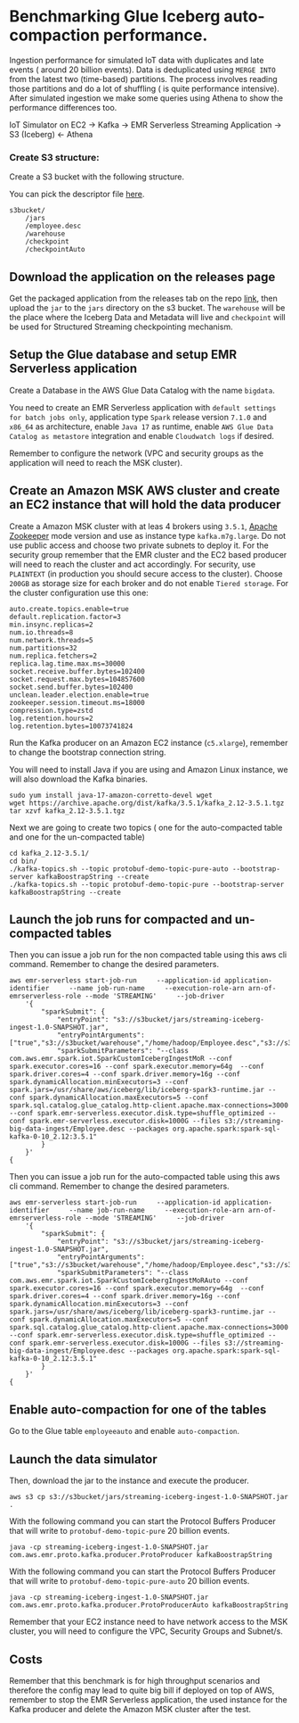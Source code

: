 # Benchmarking Glue Iceberg auto-compaction performance.

Ingestion performance for simulated IoT data with duplicates and late events ( around 20 billion events). Data is deduplicated using ```MERGE INTO``` from the latest two (time-based) partitions. The process involves reading those partitions and do a lot of shuffling ( is quite performance intensive). After simulated ingestion we make some queries using Athena to show the performance differences too.

IoT Simulator on EC2 →  Kafka → EMR Serverless Streaming Application → S3 (Iceberg) ← Athena

### Create S3 structure:

Create a S3 bucket with the following structure.

You can pick the descriptor file [here](https://github.com/aws-samples/iceberg-streaming-examples/blob/a997a59909203c5c6603e27105c18e16f271af01/src/main/protobuf/Employee.desc).
```
s3bucket/
	/jars
	/employee.desc 
	/warehouse
	/checkpoint
	/checkpointAuto
```
## Download the application on the releases page

Get the packaged application from the releases tab on the repo [link](https://github.com/aws-samples/iceberg-streaming-examples/releases/tag/auto-compaction-0.1), then upload the `jar` to the ```jars``` directory on the s3 bucket. The ```warehouse``` will be the place where the Iceberg Data and Metadata will live and ```checkpoint``` will be used for Structured Streaming checkpointing mechanism.

## Setup the Glue database and setup EMR Serverless application

Create a Database in the AWS Glue Data Catalog with the name ```bigdata```.

You need to create an EMR Serverless application with ```default settings for batch jobs only```, application type ```Spark``` release version ```7.1.0``` and ```x86_64``` as architecture, enable ```Java 17``` as runtime, enable ```AWS Glue Data Catalog as metastore```
integration and enable ```Cloudwatch logs``` if desired.

Remember to configure the network (VPC and security groups as the application will need to reach the MSK cluster). 

## Create an Amazon MSK AWS cluster and create an EC2 instance that will hold the data producer

Create a Amazon MSK cluster with at leas 4 brokers using ```3.5.1```, [Apache Zookeeper](https://zookeeper.apache.org/) mode version and use as instance type ```kafka.m7g.large```. Do not use public access and choose two private subnets to deploy it. For the security group remember that the EMR cluster and the EC2 based producer will need to reach the cluster and act accordingly. For security, use ```PLAINTEXT``` (in production you should secure access to the cluster). Choose ```200GB``` as storage size for each broker and do not enable ```Tiered storage```. For the cluster configuration use this one:

```
auto.create.topics.enable=true
default.replication.factor=3
min.insync.replicas=2
num.io.threads=8
num.network.threads=5
num.partitions=32
num.replica.fetchers=2
replica.lag.time.max.ms=30000
socket.receive.buffer.bytes=102400
socket.request.max.bytes=104857600
socket.send.buffer.bytes=102400
unclean.leader.election.enable=true
zookeeper.session.timeout.ms=18000
compression.type=zstd
log.retention.hours=2
log.retention.bytes=10073741824
```

Run the Kafka producer on an Amazon EC2 instance (```c5.xlarge```), remember to change the bootstrap connection string.

You will need to install Java if you are using and Amazon Linux instance, we will also download the Kafka binaries.
```
sudo yum install java-17-amazon-corretto-devel wget
wget https://archive.apache.org/dist/kafka/3.5.1/kafka_2.12-3.5.1.tgz
tar xzvf kafka_2.12-3.5.1.tgz 
```
Next we are going to create two topics ( one for the auto-compacted table and one for the un-compacted table)
```
cd kafka_2.12-3.5.1/
cd bin/
./kafka-topics.sh --topic protobuf-demo-topic-pure-auto --bootstrap-server kafkaBoostrapString --create
./kafka-topics.sh --topic protobuf-demo-topic-pure --bootstrap-server kafkaBoostrapString --create   
```


## Launch the job runs for compacted and un-compacted tables 


Then you can issue a job run for the non compacted table using this aws cli command. Remember to change the desired parameters.

```
aws emr-serverless start-job-run     --application-id application-identifier     --name job-run-name     --execution-role-arn arn-of-emrserverless-role --mode 'STREAMING'     --job-driver
	'{
        "sparkSubmit": {
            "entryPoint": "s3://s3bucket/jars/streaming-iceberg-ingest-1.0-SNAPSHOT.jar",
            "entryPointArguments": ["true","s3://s3bucket/warehouse","/home/hadoop/Employee.desc","s3://s3bucket/checkpoint","kafkaBootstrapString","true"],
            "sparkSubmitParameters": "--class com.aws.emr.spark.iot.SparkCustomIcebergIngestMoR --conf spark.executor.cores=16 --conf spark.executor.memory=64g  --conf spark.driver.cores=4 --conf spark.driver.memory=16g --conf spark.dynamicAllocation.minExecutors=3 --conf spark.jars=/usr/share/aws/iceberg/lib/iceberg-spark3-runtime.jar --conf spark.dynamicAllocation.maxExecutors=5 --conf spark.sql.catalog.glue_catalog.http-client.apache.max-connections=3000 --conf spark.emr-serverless.executor.disk.type=shuffle_optimized --conf spark.emr-serverless.executor.disk=1000G --files s3://streaming-big-data-ingest/Employee.desc --packages org.apache.spark:spark-sql-kafka-0-10_2.12:3.5.1"
        }
    }'
{	
```
Then you can issue a job run for the auto-compacted table using this aws cli command. Remember to change the desired parameters.
```
aws emr-serverless start-job-run     --application-id application-identifier     --name job-run-name     --execution-role-arn arn-of-emrserverless-role --mode 'STREAMING'     --job-driver
	'{
        "sparkSubmit": {
            "entryPoint": "s3://s3bucket/jars/streaming-iceberg-ingest-1.0-SNAPSHOT.jar",
            "entryPointArguments": ["true","s3://s3bucket/warehouse","/home/hadoop/Employee.desc","s3://s3bucket/checkpointAuto","kafkaBootstrapString","true"],
            "sparkSubmitParameters": "--class com.aws.emr.spark.iot.SparkCustomIcebergIngestMoRAuto --conf spark.executor.cores=16 --conf spark.executor.memory=64g  --conf spark.driver.cores=4 --conf spark.driver.memory=16g --conf spark.dynamicAllocation.minExecutors=3 --conf spark.jars=/usr/share/aws/iceberg/lib/iceberg-spark3-runtime.jar --conf spark.dynamicAllocation.maxExecutors=5 --conf spark.sql.catalog.glue_catalog.http-client.apache.max-connections=3000 --conf spark.emr-serverless.executor.disk.type=shuffle_optimized --conf spark.emr-serverless.executor.disk=1000G --files s3://streaming-big-data-ingest/Employee.desc --packages org.apache.spark:spark-sql-kafka-0-10_2.12:3.5.1"
        }
    }'
{	
```

## Enable auto-compaction for one of the tables

Go to the Glue table ```employeeauto``` and enable ```auto-compaction```. 

## Launch the data simulator

Then, download the jar to the instance and execute the producer.
```
aws s3 cp s3://s3bucket/jars/streaming-iceberg-ingest-1.0-SNAPSHOT.jar .
```
With the following command you can start the Protocol Buffers Producer that will write to ```protobuf-demo-topic-pure``` 20 billion events.

```java -cp streaming-iceberg-ingest-1.0-SNAPSHOT.jar com.aws.emr.proto.kafka.producer.ProtoProducer kafkaBoostrapString```

With the following command you can start the Protocol Buffers Producer that will write to ```protobuf-demo-topic-pure-auto``` 20 billion events.

```java -cp streaming-iceberg-ingest-1.0-SNAPSHOT.jar com.aws.emr.proto.kafka.producer.ProtoProducerAuto kafkaBoostrapString```

Remember that your EC2 instance need to have network access to the MSK cluster, you will need to configure the VPC, Security Groups and Subnet/s.

## Costs

Remember that this benchmark is for high throughput scenarios and therefore the config may lead to quite big bill if deployed on top of AWS, remember to stop the EMR Serverless application, the used instance for the Kafka producer and delete the Amazon MSK cluster after the test.
